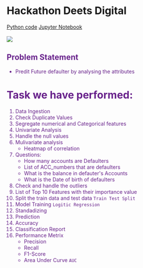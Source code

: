 # Hackathon Deets Digital 
[Python code](https://github.com/Sahiljosan/Deets-Digital-Hackathon-/blob/main/Hackaton%20train%20data%20logistic%20regression.py) [Jupyter Notebook](https://github.com/Sahiljosan/Deets-Digital-Hackathon-/blob/main/Deets_Digital_sahil_josan.ipynb) <br><br>
![](https://media.licdn.com/dms/image/C4D22AQGmAsMiCledEA/feedshare-shrink_2048_1536/0/1670127736318?e=1677110400&v=beta&t=MsN8dZQNIhnJYXW24A9vfyGv9F48InYa6NAY1Wt44YE)

## <font color=	#68228B>Problem Statement <font>
- Predit Future defaulter by analysing the attributes

# Task we have performed:
1. Data Ingestion
2. Check Duplicate Values
3. Segregate numerical and Categorical features
4. Univariate Analysis
5. Handle the null values
6. Mulivariate analysis
	- Heatmap of correlation
7. Questions:
	- How many accounts are Defaulters
	- List of ACC_numbers that are defaulters
	- What is the balance in defauter's Accounts
	- What is the Date of birth of defaulters
8. Check and handle the outliers
9. List of Top 10 Features with their importance value
10. Split the train data and test data `Train Test Split`
11. Model Training `Logitic Regression`
12. Standadizing 
13. Prediction
14. Accuracy
15. Classification Report
16. Performance Metrix
	- Precision
	- Recall
	- F1-Score
	- Area Under Curve `AUC`
